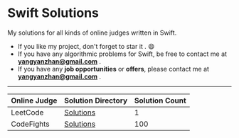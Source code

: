 # Swift Solutions
My solutions for all kinds of online judges written in Swift.

* If you like my project, don't forget to star it . :smile:
* If you have any algorithmic problems for Swift, be free to contact me at **yangyanzhan@gmail.com** .
* If you have any **job opportunities** or **offers**, please contact me at **yangyanzhan@gmail.com** .

---

| Online Judge | Solution Directory | Solution Count |
|---| ----- | -------- |
| LeetCode | [Solutions](https://github.com/yangyanzhan/Swift-Solutions/tree/master/solutions/leetcode) | 1 |
| CodeFights | [Solutions](https://github.com/yangyanzhan/Swift-Solutions/tree/master/solutions/codefights) | 100 |

